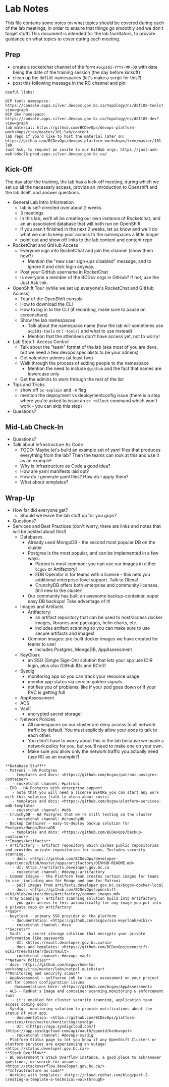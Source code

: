 # Lab Notes

This file contains some notes on what topics should be covered during each of the lab meetings, in order to ensure that things go smoothly and we don't forget stuff! This document is intended for the lab facilitators, to provide guidance on what topics to cover during each meeting.

## Prep

- create a rocketchat channel of the form `#ocp101-YYYY-MM-DD` with date being the date of the training session (the day before kickoff)
- clean up the `d8f105` namespaces (let's make a script for this?)
- post this following message in the RC channel and pin:

```
Useful links:

OCP tools namespace: https://console.apps.silver.devops.gov.bc.ca/topology/ns/d8f105-tools?view=graph
OCP dev namespace: https://console.apps.silver.devops.gov.bc.ca/topology/ns/d8f105-dev?view=graph
lab material: https://github.com/BCDevOps/devops-platform-workshops/tree/master/101-lab/content
lab repo if you’d like to host the material later on: https://github.com/BCDevOps/devops-platform-workshops/tree/master/101-lab
Just Ask, to request an invite to our GitHub orgs: https://just-ask-web-bdec76-prod.apps.silver.devops.gov.bc.ca/
```

## Kick-Off

The day after the training, the lab has a kick-off meeting, during which we set up all the necessary access, provide an introduction to Openshift and the lab itself, and answer questions.

- General Lab Intro Information
    - lab is self-directed over about 2 weeks
    - 3 meetings
    - In this lab, we'll all be creating our own instance of Rocketchat, and an an associated database that will both run on OpenShift
    - If you aren't finished in the next 2 weeks, let us know and we'll do what we can to keep your access to the namespaces a little longer
    - point out and show off links to the lab content and content repo
- RocketChat and GitHub Access
    - Everyone sign into RocketChat and join the channel (show them how?)
        - Mention the "new user sign-ups disabled" message, and to ignore it and click login anyway.
    - Post your GitHub username in RocketChat
    - Is everyone a member of the BCGov orgs in GitHub? If not, use the Just Ask link.
- OpenShift Tour (while we set up everyone's RocketChat and GitHub Access)
    - Tour of the OpenShift console
    - How to download the CLI
    - How to log in to the CLI (if recording, make sure to pause on screenshare)
    - Show the lab namespaces
        - Talk about the namespace name (how the lab will sometimes use `ocp101-tools` or `[-tools]` and what to use instead)
        - Mention that the attendees don't have access yet, not to worry!
- Lab Step 1: Access Control
    - Talk about the "team" format of the lab (aka most of you are devs, but we need a few devops specialists to be your admins)
    - Get volunteer admins (at least two)
    - Walk through the process of adding people to the namespace
        - Mention the need to include `@github` and the fact that names are lowercase only
    - Get the admins to work through the rest of the list
- Tips and Tricks
    - show off `oc explain` and `-h` flag
    - mention the deployment vs deploymentconfig issue (there is a step where you're asked to issue an `oc rollout` command which won't work - you can skip this step)
- Questions?

## Mid-Lab Check-In

- Questions? 
- Talk about Infrastructure As Code
    - TODO: Maybe let's build an example set of yaml files that produces everything from the lab? Then the teams can look at this and use it as an example!
    - Why is Infrastructure as Code a good idea?
    - How are yaml manifests laid out?
    - How do I generate yaml files? How do I apply them?
    - What about templates?

## Wrap-Up

- How far did everyone get?
    - Should we leave the lab stuff up for you guys?
- Questions?
- Services and Best Practices (don't worry, there are links and notes that will be posted about this!)
    - Databases
        - Already used MongoDB - the second most popular DB on the cluster
        - Postgres is the most popular, and can be implemented in a few ways:
            - Patroni is most common; you can use our images in either `bcgov` or Artifactory!
            - EDB Operator is for teams with a license - this nets you additional enterprise-level support. Talk to Olena!
            - CrunchyDB offers both enterprise and community licenses. Still new to the cluster!
        - Our community has built an awesome backup-container, super easy DB backups! Take advantage of it!
    - Images and Artifacts
        - Artifactory:
            - an artifact repository that can be used to host/access docker images, libraries and packages, helm charts, etc. 
            - includes artifact scanning so you can make sure to use secure artifacts and images!
        - Common images: pre-built docker images we have created for teams to use!
            - Includes Postgres, MongoDB, AppAssessment
    - KeyCloak
        - an SSO (Single Sign-On) solution that lets your app use IDIR login, plus also GitHub IDs and BCeID
    - Sysdig
        - monitoring app so you can track your resource usage
        - monitor app status via service golden signals
        - notifies you of problems, like if your pod goes down or if your PVC is getting full
    - AppAssessment
    - ACS
    - Vault
        - encrypted secret storage!
    - Network Policies
        - All namespaces on our cluster are deny access to all network traffic by default. You must explicitly allow your pods to talk to each other.
        - You didn't have to worry about this in the lab because we made a network policy for you, but you'll need to make one on your own.
        - Make sure you allow only the network traffic you actually need (use RC as an example?)

```
**Database Stuff**
- Patroni - HA Postgres 
   - templates and docs: <https://github.com/bcgov/patroni-postgres-container>
   - rocketchat channel: #patroni 
- EDB - HA Postgres with enterprise support
   - note that you will need a license BEFORE you can start any work with this solution (talk to olena about costs)
   - templates and docs: <https://github.com/bcgov/platform-services-edb-template>
   - rocketchat channel: #edb
- CrunchyDB - HA Postgres that we're still testing on the cluster
   - rocketchat channel: #crunchydb
- Backup Container - easy-to-deploy backup solution for Postgres/Mongo/MariaDB 
   - templates and docs: <https://github.com/BCDevOps/backup-container>
**Images/Artifacts**
- Artifactory - artifact repository which caches public repositories and provides private repositories for teams. Includes security scanning.
   - docs: <https://github.com/BCDevOps/developer-experience/blob/master/apps/artifactory/DEVHUB-README.md>
   - UI: https://artifacts.developer.gov.bc.ca
   - rocketchat channel: #devops-artifactory 
- Common Images - the Platform Team creates certain images for teams to use, including one for Mongo and one for Patroni
   - pull images from artifacts.developer.gov.bc.ca/bcgov-docker-local
   - docs: <https://github.com/BCDevOps/openshift-wiki/blob/master/docs/Artifactory/common_images.md>
- Xray Scanning - artifact scanning solution build into Artifactory
   - you gain access to this automatically for any image you put into a private repo on Artifactory!
**SSO**
- Keycloak - primary SSO provider on the platform
   - documentation: <https://github.com/bcgov/sso-keycloak/wiki/>
   - rocketchat channel: #sso 
**Secrets**
- Vault - a secret storage solution that encrypts your private information like passwords
   - UI: <https://vault.developer.gov.bc.ca/ui>
   - docs and templates: <https://github.com/BCDevOps/openshift-wiki/tree/master/docs/Vault>
   - rocketchat channel: #devops-vault 
**Network Policies**
- docs: https://github.com/bcgov/how-to-workshops/tree/master/labs/netpol-quickstart
**Monitoring and Security scans**
- AppAssessment - selfserve job to run an assessment on your project set for common configuration issues
  - documentations here: <https://github.com/bcgov/AppAssessment>
- ACS - RedHat's Image and container scanning,monitoring & enforcement tool
   - it's enabled for cluster security scanning, application team access coming soon!
- Sysdig - monitoring solution to provide notifications about the status of your app,
   - documentation: <https://github.com/BCDevOps/platform-services/tree/master/monitoring/sysdig>
   - UI: <[https://app.sysdigcloud.com/](https://app.sysdigcloud.com/api/oauth/openid/bcdevops)>
   - rocketchat channel: #devops-sysdig
- Platform Status page to let you know if any OpenShift Clusters or platform services are experiencing an outage: <https://status.developer.gov.bc.ca/>
**Stack Overflow** 
- BC Government's Stack Overflow instance, a good place to ask/answer questions, or search for answers <https://stackoverflow.developer.gov.bc.ca/>
**Infrastructure as code**
- Working with templates: <https://cloud.redhat.com/blog/part-2-creating-a-template-a-technical-walkthrough>
```
